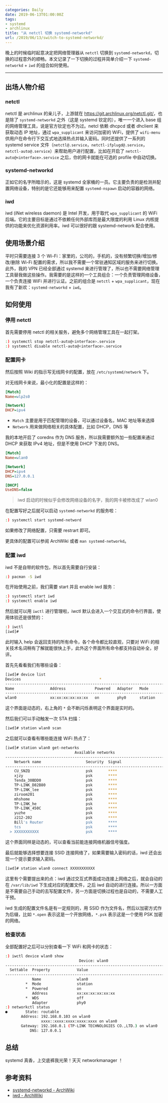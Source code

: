 ```yaml
---
categories: Daily
date: 2019-06-13T01:00:00Z
tags:
- systemd
- archlinux
title: "从 netctl 切换 systemd-networkd"
url: /2019/06/13/switch-to-systemd-networkd/
---
```


晚上的时候临时起意决定把网络管理器从 `netctl` 切换到 `systemd-networkd`，切换的过程意外的顺畅。本文记录了一下切换的过程并简单介绍一下 `systemd-networkd` + `iwd` 的组合如何使用。


<!--more-->

---

## 出场人物介绍

### netctl

netctl 是 archlinux 的亲儿子，上游就在 <https://git.archlinux.org/netctl.git/>，也是除了 `systemd-networkd` 之外（这是 systemd 钦定的），唯一一个进入 base 组的网络管理工具，说是官方钦定也不为过。netcl 依赖 dhcpcd 或者 dhclient 来获取动态 IP 地址，通过 `wpa_supplicant` 来访问加密的 WiFi，提供了 `wifi-menu` 供用户在命令行下交互式地选择热点并输入密码。同时还提供了一系列的 systemd service 文件（`netctl@.service`，`netctl-ifplugd@.service`，`netctl-auto@.service`）来帮助用户进行配置，比如在开启了 `netctl-auto@<interface>.service` 之后，你的网卡就能在可选的 profile 中自动切换。

### systemd-networkd

正如它的名字所暗示的，这是 systemd 全家桶的一员。它主要负责的是检测并配置网络设备，特别的是它还能够用来配置 `systemd-nspawn` 启动的容器的网络。

### iwd

iwd (iNet wireless daemon) 是 Intel 开发，用于取代 `wpa_supplicant` 的 WiFi 后端。它的主要目标是通过不依赖任何外部库而是最大限度的利用 Linux 内核提供的功能来优化资源利用率。iwd 可以很好的跟 systemd-network 配合使用。

## 使用场景介绍

平时只需要连接 3 个 Wi-Fi：家里的，公司的，手机的，没有频繁切换/增加/修改/删除 Wi-Fi 配置的需求，所以我不需要一个常驻通知区域的服务来进行切换。此外，我的 VPN 已经全部通过 systemd 来进行管理了，所以也不需要网络管理工具替我做这些操作。我需要的是这样的一个工具组合：一个负责管理网络设备，一个负责连接 WiFi 并进行认证。之前的组合是 `netctl` + `wpa_supplicant`，现在我有了新欢：`systemd-networkd` + `iwd`。

## 如何使用

### 停用 netctl

首先需要停用 netctl 的相关服务，避免多个网络管理工具在一起打架。

```bash
:) systemctl stop netctl-auto@<interface>.service
:) systemctl disable netctl-auto@<interface>.service
```

### 配置网卡

然后按照 Wiki 的指示写无线网卡的配置，放在 `/etc/systemd/network` 下。

对无线网卡来说，最小化的配置是这样的：

```ini
[Match]
Name=wlp2s0

[Network]
DHCP=ipv4
```

- `Match` 主要是用于匹配管理的设备，可以通过设备名，MAC 地址等来选择
- `Network` 用来做网络相关的具体配置，比如 DHCP，DNS 等

我的本地开启了 coredns 作为 DNS 服务，所以我需要额外加一些配置来通过 DHCP 来获取 IPv4 地址，但是不使用 DHCP 下发的 DNS。

```ini
[Match]
Name=wlan0

[Network]
DHCP=ipv4
DNS=127.0.0.1

[DHCP]
UseDNS=false
```

> iwd 启动的时候似乎会修改网络设备的名字，我的网卡被修改成了 wlan0

在配置写好之后就可以启动 `systemd-networkd` 的服务啦：

```bash
:) systemctl start systemd-netword
```

如果修改了网络配置，只需要 restrart 即可。

更具体的配置可以参阅 ArchWiki 或者 `man systemd-networkd`。

### 配置 iwd

iwd 不是自带的软件包，所以首先需要自行安装：

```bash
:) pacman -S iwd
```

在开始使用之前，我们需要 start 并且 enable iwd 服务：

```bash
:) systemctl start iwd
:) systemctl enable iwd
```

然后就可以用 `iwctl` 进行管理啦，iwctl 默认会进入一个交互式的命令行界面，使用体验还是很赞的：

```bash
:) iwctl
[iwd]#
```

此时输入 help 会返回支持的所有命令，各个命令都比较直观，只要对 WiFi 的相关技术名词稍有了解就能很快上手，此外这个界面所有命令都支持自动补全，好评。

首先先看看我们有哪些设备：

```bash
[iwd]# device list
Devices                                   *
--------------------------------------------------------------------------------
Name                Address             Powered   Adapter   Mode
--------------------------------------------------------------------------------
wlan0               xx:xx:xx:xx:xx:xx   on        phy0      station
```

这个界面是动态的，右上角的 `*` 会不断闪烁表明这个界面是实时的。

然后我们可以手动触发一次 STA 扫描：

```bash
[iwd]# station wlan0 scan
```

之后就可以查看有哪些能连接 WiFi 热点了：

```bash
[iwd]# station wlan0 get-networks
                               Available networks                             *
--------------------------------------------------------------------------------
    Network name                    Security  Signal
--------------------------------------------------------------------------------
    CU_SNZQ                         psk       ****
    xjzy                            psk       ****
    Tenda_30BDD0                    psk       ****
    TP-LINK_D82B80                  psk       ****
    TP-LINK_lee                     psk       ****
    ziroom201                       psk       ****
    mhshome                         psk       ****
    TP-LINK_he                      psk       ****
    TP-LINK_450C                    psk       ****
    yuzhe                           psk       ****
    z212-202                        psk       ****
    Bill's Router                   psk       ****
    tcs                             psk       ****
  > XXXXXXXXXXX                     psk       ****
```

这个界面同样是动态的，可以查看当前能连接网络机器信号强度。

最后就能够选择想要连接 SSID 连接网络了，如果需要输入密码的话，iwd 还会出现一个提示要求输入密码。

```bash
[iwd]# station wlan0 connect XXXXXXXXXXX
```

这里有个需要提出来的点：iwd 通过交互式界面成功连接上网络之后，就会自动的在 `/var/lib/iwd` 下生成对应的配置文件，之后 iwd 自动的进行连接。所以一方面是不需要自己手动的去写配置文件，另一方面是切换过程也是自动的，不需要人工干预。

iwd 生成的配置文件名是有一定规则的，用 SSID 作为文件名，然后以加密方式作为后缀，比如 `*.open` 表示这是一个开放网络，`*.psk` 表示这是一个使用 PSK 加密的网络。

### 检查状态

全部配置好之后可以分别查看一下 WiFi 和网卡的状态：

```bash
:) iwctl device wlan0 show
                                 Device: wlan0
--------------------------------------------------------------------------------
  Settable  Property            Value
--------------------------------------------------------------------------------
            Name                wlan0
         *  Mode                station
         *  Powered             on
            Address             xx:xx:xx:xx:xx:xx
         *  WDS                 off
            Adapter             phy0
:) networkctl status
●        State: routable
       Address: 192.168.0.103 on wlan0
                xxxx::xxxx:xxxx:xxxx:xxxx on wlan0
       Gateway: 192.168.0.1 (TP-LINK TECHNOLOGIES CO.,LTD.) on wlan0
           DNS: 127.0.0.1
```

## 总结

systemd 真香，上交底裤我光荣！天灭 networkmanager ！

## 参考资料

- [systemd-networkd - ArchWiki](https://wiki.archlinux.org/index.php/Systemd-networkd)
- [iwd - ArchWiki](https://wiki.archlinux.org/index.php/Iwd)
